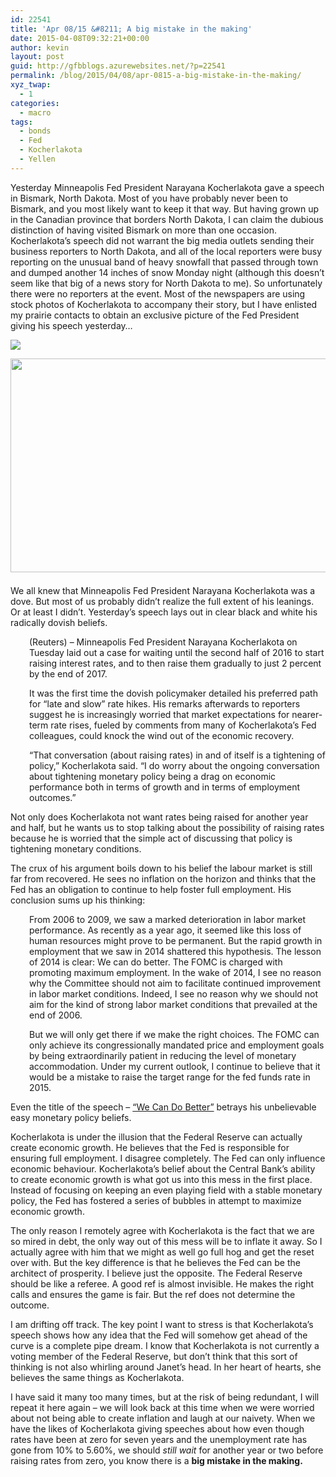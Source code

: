 ```yaml
---
id: 22541
title: 'Apr 08/15 &#8211; A big mistake in the making'
date: 2015-04-08T09:32:21+00:00
author: kevin
layout: post
guid: http://gfbblogs.azurewebsites.net/?p=22541
permalink: /blog/2015/04/08/apr-0815-a-big-mistake-in-the-making/
xyz_twap:
  - 1
categories:
  - macro
tags:
  - bonds
  - Fed
  - Kocherlakota
  - Yellen
---
```

Yesterday Minneapolis Fed President Narayana Kocherlakota gave a speech in Bismark, North Dakota. Most of you have probably never been to Bismark, and you most likely want to keep it that way. But having grown up in the Canadian province that borders North Dakota, I can claim the dubious distinction of having visited Bismark on more than one occasion. Kocherlakota&#8217;s speech did not warrant the big media outlets sending their business reporters to North Dakota, and all of the local reporters were busy reporting on the unusual band of heavy snowfall that passed through town and dumped another 14 inches of snow Monday night (although this doesn&#8217;t seem like that big of a news story for North Dakota to me). So unfortunately there were no reporters at the event. Most of the newspapers are using stock photos of Kocherlakota to accompany their story, but I have enlisted my prairie contacts to obtain an exclusive picture of the Fed President giving his speech yesterday&#8230;


  <img src="http://themacrotourist.com/pictures/Azure/DoveApr0815.png"><img class="size-full wp-image-14271" style="padding-top: 1.0em;padding-bottom: 0.5em;" style="margin:30px auto;display:block;" src="http://themacrotourist.com/pictures/Azure/DoveApr0815.png" width="600" height="342">

We all knew that Minneapolis Fed President Narayana Kocherlakota was a dove. But most of us probably didn&#8217;t realize the full extent of his leanings. Or at least I didn&#8217;t. Yesterday&#8217;s speech lays out in clear black and white his radically dovish beliefs.

<p style="padding-left: 30px;">
  (Reuters) &#8211; Minneapolis Fed President Narayana Kocherlakota on Tuesday laid out a case for waiting until the second half of 2016 to start raising interest rates, and to then raise them gradually to just 2 percent by the end of 2017.
</p>

<p style="padding-left: 30px;">
  It was the first time the dovish policymaker detailed his preferred path for &#8220;late and slow&#8221; rate hikes. His remarks afterwards to reporters suggest he is increasingly worried that market expectations for nearer-term rate rises, fueled by comments from many of Kocherlakota&#8217;s Fed colleagues, could knock the wind out of the economic recovery.
</p>

<p style="padding-left: 30px;">
  &#8220;That conversation (about raising rates) in and of itself is a tightening of policy,&#8221; Kocherlakota said. &#8220;I do worry about the ongoing conversation about tightening monetary policy being a drag on economic performance both in terms of growth and in terms of employment outcomes.&#8221;
</p>

Not only does Kocherlakota not want rates being raised for another year and half, but he wants us to stop talking about the possibility of raising rates because he is worried that the simple act of discussing that policy is tightening monetary conditions.

The crux of his argument boils down to his belief the labour market is still far from recovered. He sees no inflation on the horizon and thinks that the Fed has an obligation to continue to help foster full employment. His conclusion sums up his thinking:

<p style="padding-left: 30px;">
  From 2006 to 2009, we saw a marked deterioration in labor market performance. As recently as a year ago, it seemed like this loss of human resources might prove to be permanent. But the rapid growth in employment that we saw in 2014 shattered this hypothesis. The lesson of 2014 is clear: We can do better. The FOMC is charged with promoting maximum employment. In the wake of 2014, I see no reason why the Committee should not aim to facilitate continued improvement in labor market conditions. Indeed, I see no reason why we should not aim for the kind of strong labor market conditions that prevailed at the end of 2006.
</p>

<p style="padding-left: 30px;">
  But we will only get there if we make the right choices. The FOMC can only achieve its congressionally mandated price and employment goals by being extraordinarily patient in reducing the level of monetary accommodation. Under my current outlook, I continue to believe that it would be a mistake to raise the target range for the fed funds rate in 2015.
</p>

Even the title of the speech &#8211; [&#8220;We Can Do Better&#8221;](https://www.minneapolisfed.org/news-and-events/presidents-speeches/we-can-do-better-bismarck) betrays his unbelievable easy monetary policy beliefs.

Kocherlakota is under the illusion that the Federal Reserve can actually create economic growth. He believes that the Fed is responsible for ensuring full employment. I disagree completely. The Fed can only influence economic behaviour. Kocherlakota&#8217;s belief about the Central Bank&#8217;s ability to create economic growth is what got us into this mess in the first place. Instead of focusing on keeping an even playing field with a stable monetary policy, the Fed has fostered a series of bubbles in attempt to maximize economic growth.

The only reason I remotely agree with Kocherlakota is the fact that we are so mired in debt, the only way out of this mess will be to inflate it away. So I actually agree with him that we might as well go full hog and get the reset over with. But the key difference is that he believes the Fed can be the architect of prosperity. I believe just the opposite. The Federal Reserve should be like a referee. A good ref is almost invisible. He makes the right calls and ensures the game is fair. But the ref does not determine the outcome. 

I am drifting off track. The key point I want to stress is that Kocherlakota&#8217;s speech shows how any idea that the Fed will somehow get ahead of the curve is a complete pipe dream. I know that Kocherlakota is not currently a voting member of the Federal Reserve, but don&#8217;t think that this sort of thinking is not also whirling around Janet&#8217;s head. In her heart of hearts, she believes the same things as Kocherlakota.

I have said it many too many times, but at the risk of being redundant, I will repeat it here again &#8211; we will look back at this time when we were worried about not being able to create inflation and laugh at our naivety. When we have the likes of Kocherlakota giving speeches about how even though rates have been at zero for seven years and the unemployment rate has gone from 10% to 5.60%, we should _still wait_ for another year or two before raising rates from zero, you know there is a **big mistake in the making.**